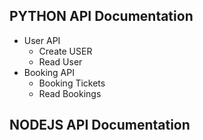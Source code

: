 ## PYTHON API Documentation
* User API
    * Create USER
    * Read User
* Booking API
    * Booking Tickets
    * Read Bookings
  
    
## NODEJS API Documentation
